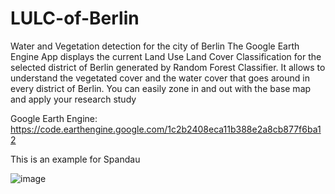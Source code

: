 # LULC-of-Berlin
Water and Vegetation detection for the city of Berlin
The Google Earth Engine App displays the current Land Use Land Cover Classification for the selected district of Berlin generated by Random Forest Classifier. It allows to understand the vegetated cover and the water cover that goes around in every district of Berlin. You can easily zone in and out with the base map and apply your research study

Google Earth Engine:
https://code.earthengine.google.com/1c2b2408eca11b388e2a8cb877f6ba12

This is an example for Spandau

![image](https://github.com/user-attachments/assets/2e386066-fc5b-4ee4-95e9-df744d4e70fd)
